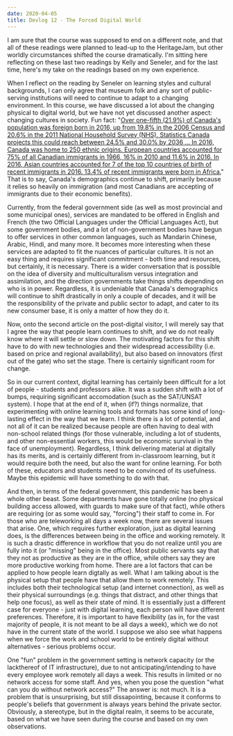 ```yaml
---
date: 2020-04-05
title: Devlog 12 - The Forced Digital World
---
```

I am sure that the course was supposed to end on a different note, and that all of these readings were planned to lead-up to the HeritageJam, but other worldly circumstances shifted the course dramatically. I'm sitting here reflecting on these last two readings by Kelly and Seneler, and for the last time, here's my take on the readings based on my own experience.

When I reflect on the reading by Seneler on learning styles and cultural backgrounds, I can only agree that museum folk and any sort of public-serving institutions will need to continue to adapt to a changing environment. In this course, we have discussed a lot about the changing physical to digital world, but we have not yet discussed another aspect: changing cultures in society. Fun fact: "[Over one-fifth (21.9%) of Canada's population was foreign born in 2016, up from 19.8% in the 2006 Census and 20.6% in the 2011 National Household Survey (NHS). Statistics Canada projects this could reach between 24.5% and 30.0% by 2036 ... In 2016, Canada was home to 250 ethnic origins. European countries accounted for 75% of all Canadian immigrants in 1966, 16% in 2010 and 11.6% in 2016. In 2016, Asian countries accounted for 7 of the top 10 countries of birth of recent immigrants in 2016. 13.4% of recent immigrants were born in Africa.](https://www.canada.ca/en/canadian-heritage/corporate/publications/evaluations/multiculturalism-program.html)" That is to say, Canada's demographics continue to shift, primarily because it relies so heavily on immigration (and most Canadians are accepting of immigrants due to their economic benefits). 

Currently, from the federal government side (as well as most provincial and some municipal ones), services are mandated to be offered in English and French (the two Official Languages under the Official Languages Act), but some government bodies, and a lot of non-government bodies have begun to offer services in other common languages, such as Mandarin Chinese, Arabic, Hindi, and many more. It becomes more interesting when these services are adapted to fit the nuances of particular cultures. It is not an easy thing and requires significant commitment - both time and resources, but certainly, it is necessary. There is a wider conversation that is possible on the idea of diversity and multiculturalism versus integration and assimilation, and the direction governments take things shifts depending on who is in power. Regardless, it is undeniable that Canada's demographics will continue to shift drastically in only a couple of decades, and it will be the responsibility of the private and public sector to adapt, and cater to its new consumer base, it is only a matter of how they do it.

Now, onto the second article on the post-digital visitor, I will merely say that I agree the way that people learn continues to shift, and we do not really know where it will settle or slow down. The motivating factors for this shift have to do with new technologies and their widespread accessibility (i.e. based on price and regional availability), but also based on innovators (first out of the gate) who set the stage. There is certainly significant room for change. 

So in our current context, digital learning has certainly been difficult for a lot of people - students and professors alike. It was a sudden shift with a lot of bumps, requiring significant accomodation (such as the SAT/UNSAT system). I hope that at the end of it, when (if?) things normalize, that experimenting with online learning tools and formats has some kind of long-lasting effect in the way that we learn. I think there is a lot of potential, and not all of it can be realized because people are often having to deal with non-school related things (for those vulnerable, including a lot of students, and other non-essential workers, this would be economic survival in the face of unemployment). Regardless, I think delivering material at digitally has its merits, and is certainly different from in-classroom learning, but it would require both the need, but also the want for online learning. For both of these, educators and students need to be convinced of its usefulness. Maybe this epidemic will have something to do with that.

And then, in terms of the federal government, this pandemic has been a whole other beast. Some departments have gone totally online (no physical building access allowed, with guards to make sure of that fact), while others are requiring (or as some would say, "forcing") their staff to come in. For those who are teleworking all days a week now, there are several issues that arise. One, which requires further exploration, just as digital learning does, is the differences between being in the office and working remotely. It is such a drastic difference in workflow that you do not realize until you are fully into it (or "missing" being in the office). Most public servants say that they not as productive as they are in the office, while others say they are more productive working from home. There are a lot factors that can be applied to how people learn digtally as well. What I am talking about is the physical setup that people have that allow them to work remotely. This includes both their technological setup (and internet connection), as well as their physical surroundings (e.g. things that distract, and other things that help one focus), as well as their state of mind. It is essentially just a different case for everyone - just with digital learning, each person will have different preferences. Therefore, it is important to have flexibility (as in, for the vast majority of people, it is not meant to be all days a week), which we do not have in the current state of the world. I suppose we also see what happens when we force the work and school world to be entirely digital without alternatives - serious problems occur. 

One "fun" problem in the government setting is network capacity (or the lackthereof of IT infrastructure), due to not anticipating/intending to have every employee work remotely all days a week. This results in limited or no network access for some staff. And yes, when you pose the question "what can you do without network access?" The answer is: not much. It is a problem that is unsurprising, but still dissapointing, because it conforms to people's beliefs that government is always years behind the private sector. Obviously, a stereotype, but in the digital realm, it seems to be accurate, based on what we have seen during the course and based on my own observations.
